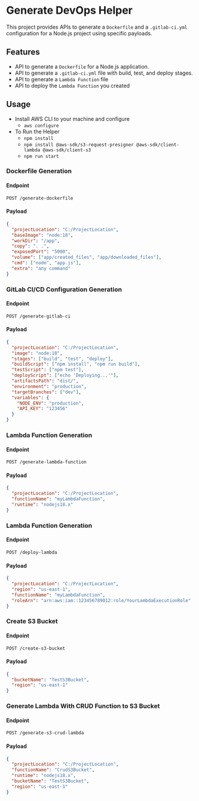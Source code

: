 # Generate DevOps Helper

This project provides APIs to generate a `Dockerfile` and a `.gitlab-ci.yml` configuration for a Node.js project using specific payloads.

## Features

- API to generate a `Dockerfile` for a Node.js application.
- API to generate a `.gitlab-ci.yml` file with build, test, and deploy stages.
- API to generate a `Lambda Function` file
- API to deploy the `Lambda Function` you created

## Usage

- Install AWS CLI to your machine and configure
  - `aws configure`
- To Run the Helper
  - `npm install`
  - `npm install @aws-sdk/s3-request-presigner @aws-sdk/client-lambda @aws-sdk/client-s3`
  - `npm run start`

### Dockerfile Generation

#### Endpoint

`POST /generate-dockerfile`

#### Payload

```json
{
  "projectLocation": "C:/ProjectLocation",
  "baseImage": "node:18",
  "workDir": "/app",
  "copy": ". .",
  "exposedPort": "5000",
  "volume": ["app/created_files", "app/downloaded_files"],
  "cmd": ["node", "app.js"],
  "extra": "any command"
}
```

### GitLab CI/CD Configuration Generation

#### Endpoint

`POST /generate-gitlab-ci`

#### Payload

```json
{
  "projectLocation": "C:/ProjectLocation",
  "image": "node:18",
  "stages": ["build", "test", "deploy"],
  "buildScript": ["npm install", "npm run build"],
  "testScript": ["npm test"],
  "deployScript": ["echo 'Deploying...'"],
  "artifactsPath": "dist/",
  "environment": "production",
  "targetBranches": ["dev"],
  "variables": {
    "NODE_ENV": "production",
    "API_KEY": "123456"
  }
}
```

### Lambda Function Generation

#### Endpoint

`POST /generate-lambda-function`

#### Payload

```json
{
  "projectLocation": "C:/ProjectLocation",
  "functionName": "myLambdaFunction",
  "runtime": "nodejs18.x"
}
```

### Lambda Function Generation

#### Endpoint

`POST /deploy-lambda`

#### Payload

```json
{
  "projectLocation": "C:/ProjectLocation",
  "region": "us-east-1",
  "functionName": "myLambdaFunction",
  "roleArn": "arn:aws:iam::123456789012:role/YourLambdaExecutionRole"
}
```

### Create S3 Bucket

#### Endpoint

`POST /create-s3-bucket`

#### Payload

```json
{
  "bucketName": "TestS3Bucket",
  "region": "us-east-1"
}
```

### Generate Lambda With CRUD Function to S3 Bucket

#### Endpoint

`POST /generate-s3-crud-lambda`

#### Payload

```json
{
  "projectLocation": "C:/ProjectLocation",
  "functionName": "CrudS3Bucket",
  "runtime": "nodejs18.x",
  "bucketName": "TestS3Bucket",
  "region": "us-east-1"
}
```
